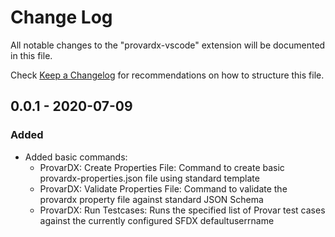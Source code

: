 # Change Log

All notable changes to the "provardx-vscode" extension will be documented in this file.

Check [Keep a Changelog](http://keepachangelog.com/) for recommendations on how to structure this file.

## 0.0.1 - 2020-07-09

### Added

-   Added basic commands:
    -   ProvarDX: Create Properties File: Command to create basic provardx-properties.json file using standard template
    -   ProvarDX: Validate Properties File: Command to validate the provardx property file against standard JSON Schema
    -   ProvarDX: Run Testcases: Runs the specified list of Provar test cases against the currently configured SFDX defaultuserrname
